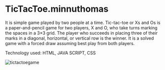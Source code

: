 # TicTacToe.minnuthomas
It is simple game played by two people at a time.
Tic-tac-toe or Xs and Os is a paper-and-pencil game for two players, X and O, who take turns marking the spaces in a 3×3 grid. 
The player who succeeds in placing three of their marks in a diagonal, horizontal, or vertical row is the winner.
It is a solved game with a forced draw assuming best play from both players.

Technology used:  HTML, JAVA SCRIPT, CSS


![tictactoegame](https://user-images.githubusercontent.com/69053809/114957363-dd18b400-9e2e-11eb-9050-7ba0a1be3813.gif)

